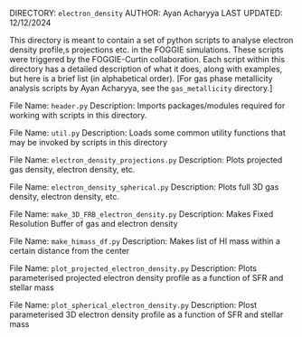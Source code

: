 DIRECTORY: `electron_density`
AUTHOR: Ayan Acharyya
LAST UPDATED: 12/12/2024

This directory is meant to contain a set of python scripts to analyse electron density profile,s projections etc. in the FOGGIE simulations.
These scripts were triggered by the FOGGIE-Curtin collaboration.
Each script within this directory has a detailed description of what it does, along with examples, but here is a brief list (in alphabetical order).
[For gas phase metallicity analysis scripts by Ayan Acharyya, see the `gas_metallicity` directory.]

File Name: `header.py`
Description: Imports packages/modules required for working with scripts in this directory.

File Name: `util.py`
Description: Loads some common utility functions that may be invoked by scripts in this directory

File Name: `electron_density_projections.py`
Description: Plots projected gas density, electron density, etc.

File Name: `electron_density_spherical.py`
Description: Plots full 3D gas density, electron density, etc.

File Name: `make_3D_FRB_electron_density.py`
Description: Makes Fixed Resolution Buffer of gas and electron density

File Name: `make_himass_df.py`
Description: Makes list of HI mass within a certain distance from the center

File Name: `plot_projected_electron_density.py`
Description: Plots parameterised projected electron density profile as a function of SFR and stellar mass

File Name: `plot_spherical_electron_density.py`
Description: Plost parameterised 3D electron density profile as a function of SFR and stellar mass

